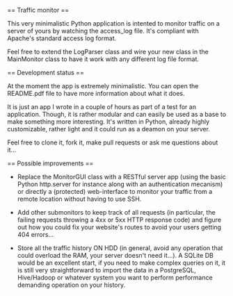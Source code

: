 == Traffic monitor ==

This very minimalistic Python application is intented to monitor traffic on a server of yours by watching the access_log file. It's compliant with Apache's standard access log format.

Feel free to extend the LogParser class and wire your new class in the MainMonitor class to have it work with any different log file format. 

== Development status ==

At the moment the app is extremely minimalistic. You can open the README.pdf file to have more information about what it does. 

It is just an app I wrote in a couple of hours as part of a test for an application. Though, it is rather modular and can easily be used as a base to make something more interesting. It's written in Python, already highly customizable, rather light and it could run as a deamon on your server.

Feel free to clone it, fork it, make pull requests or ask me questions about it...

== Possible improvements ==

* Replace the MonitorGUI class with a RESTful server app (using the basic Python http.server for instance along with an authentication mecanism) or directly a (protected) web-interface to monitor your traffic from a remote location without having to use SSH.

* Add other submonitors to keep track of all requests (in particular, the failing requests throwing a 4xx or 5xx HTTP response code) and figure out how you could fix your website's routes to avoid your users getting 404 errors...

* Store all the traffic history ON HDD (in general, avoid any operation that could overload the RAM, your server doesn't need it...). A SQLite DB would be an excellent start, if you need to make complex queries on it, it is still very straightforward to import the data in a PostgreSQL, Hive/Hadoop or whatever system you want to perform performance demanding operation on your history.

